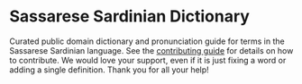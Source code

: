 
# Sassarese Sardinian Dictionary

Curated public domain dictionary and pronunciation guide for terms in the Sassarese Sardinian language. See the [contributing guide](https://github.com/drumworkteam/term/blob/make/.github/contributing.md) for details on how to contribute. We would love your support, even if it is just fixing a word or adding a single definition. Thank you for all your help!